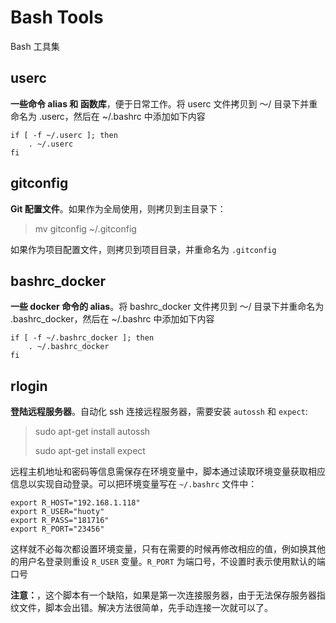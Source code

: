 Bash Tools
==========

Bash 工具集

## userc

**一些命令 alias 和 函数库**，便于日常工作。将 userc 文件拷贝到 ～/ 目录下并重命名为 .userc，然后在 ~/.bashrc 中添加如下内容

```
if [ -f ~/.userc ]; then  
    . ~/.userc  
fi
```

## gitconfig

**Git 配置文件**。如果作为全局使用，则拷贝到主目录下：

> mv gitconfig ~/.gitconfig

如果作为项目配置文件，则拷贝到项目目录，并重命名为 `.gitconfig`

## bashrc_docker

**一些 docker 命令的 alias**。将 bashrc_docker 文件拷贝到 ～/ 目录下并重命名为 .bashrc_docker，然后在 ~/.bashrc 中添加如下内容

```
if [ -f ~/.bashrc_docker ]; then  
    . ~/.bashrc_docker  
fi
```

## rlogin

**登陆远程服务器**。自动化 ssh 连接远程服务器，需要安装 `autossh` 和 `expect`:

> sudo apt-get install autossh
> 
> sudo apt-get install expect

远程主机地址和密码等信息需保存在环境变量中，脚本通过读取环境变量获取相应信息以实现自动登录。可以把环境变量写在 `~/.bashrc` 文件中：

```
export R_HOST="192.168.1.118"
export R_USER="huoty"
export R_PASS="181716"
export R_PORT="23456"
```

这样就不必每次都设置环境变量，只有在需要的时候再修改相应的值，例如换其他的用户名登录则重设 `R_USER` 变量。`R_PORT` 为端口号，不设置时表示使用默认的端口号

**注意：**，这个脚本有一个缺陷，如果是第一次连接服务器，由于无法保存服务器指纹文件，脚本会出错。解决方法很简单，先手动连接一次就可以了。
